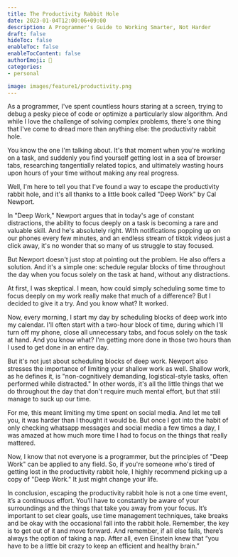 ```yaml
---
title: The Productivity Rabbit Hole
date: 2023-01-04T12:00:06+09:00
description: A Programmer's Guide to Working Smarter, Not Harder
draft: false
hideToc: false
enableToc: false
enableTocContent: false
authorEmoji: 🤖
categories:
- personal

image: images/feature1/productivity.png
---
```


As a programmer, I've spent countless hours staring at a screen, trying to debug a pesky piece of code or optimize a particularly slow algorithm. And while I love the challenge of solving complex problems, there's one thing that I've come to dread more than anything else: the productivity rabbit hole.

You know the one I'm talking about. It's that moment when you're working on a task, and suddenly you find yourself getting lost in a sea of browser tabs, researching tangentially related topics, and ultimately wasting hours upon hours of your time without making any real progress.

Well, I'm here to tell you that I've found a way to escape the productivity rabbit hole, and it's all thanks to a little book called "Deep Work" by Cal Newport.

In "Deep Work," Newport argues that in today's age of constant distractions, the ability to focus deeply on a task is becoming a rare and valuable skill. And he's absolutely right. With notifications popping up on our phones every few minutes, and an endless stream of tiktok videos just a click away, it's no wonder that so many of us struggle to stay focused.

But Newport doesn't just stop at pointing out the problem. He also offers a solution. And it's a simple one: schedule regular blocks of time throughout the day when you focus solely on the task at hand, without any distractions.

At first, I was skeptical. I mean, how could simply scheduling some time to focus deeply on my work really make that much of a difference? But I decided to give it a try. And you know what? It worked.

Now, every morning, I start my day by scheduling blocks of deep work into my calendar. I'll often start with a two-hour block of time, during which I'll turn off my phone, close all unnecessary tabs, and focus solely on the task at hand. And you know what? I'm getting more done in those two hours than I used to get done in an entire day.

But it's not just about scheduling blocks of deep work. Newport also stresses the importance of limiting your shallow work as well. Shallow work, as he defines it, is "non-cognitively demanding, logistical-style tasks, often performed while distracted." In other words, it's all the little things that we do throughout the day that don't require much mental effort, but that still manage to suck up our time.

For me, this meant limiting my time spent on social media. And let me tell you, it was harder than I thought it would be. But once I got into the habit of only checking whatsapp messages and social media a few times a day, I was amazed at how much more time I had to focus on the things that really mattered.

Now, I know that not everyone is a programmer, but the principles of "Deep Work" can be applied to any field. So, if you're someone who's tired of getting lost in the productivity rabbit hole, I highly recommend picking up a copy of "Deep Work." It just might change your life.

In conclusion, escaping the productivity rabbit hole is not a one time event, it’s a continuous effort. You’ll have to constantly be aware of your surroundings and the things that take you away from your focus. It’s important to set clear goals, use time management techniques, take breaks and be okay with the occasional fall into the rabbit hole. Remember, the key is to get out of it and move forward.  And remember, if all else fails, there’s always the option of taking a nap. After all, even Einstein knew that “you have to be a little bit crazy to keep an efficient and healthy brain.”